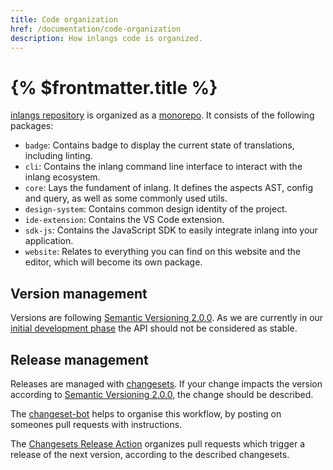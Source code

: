 ```yaml
---
title: Code organization
href: /documentation/code-organization
description: How inlangs code is organized.
---
```


# {% $frontmatter.title %}

[inlangs repository](https://github.com/inlang/inlang) is organized as a [monorepo](https://monorepo.tools/). It consists of the following packages:

- `badge`: Contains badge to display the current state of translations, including linting.
- `cli`: Contains the inlang command line interface to interact with the inlang ecosystem.
- `core`: Lays the fundament of inlang. It defines the aspects AST, config and query, as well as some commonly used utils.
- `design-system`: Contains common design identity of the project.
- `ide-extension`: Contains the VS Code extension.
- `sdk-js`: Contains the JavaScript SDK to easily integrate inlang into your application.
- `website`: Relates to everything you can find on this website and the editor, which will become its own package.

## Version management

Versions are following [Semantic Versioning 2.0.0](https://semver.org/spec/v2.0.0.html). As we are currently in our [initial development phase](https://semver.org/spec/v2.0.0.html#spec-item-4) the API should not be considered as stable.

## Release management

Releases are managed with [changesets](https://github.com/changesets/changesets). If your change impacts the version according to [Semantic Versioning 2.0.0](https://semver.org/spec/v2.0.0.html), the change should be described.

The [changeset-bot](https://github.com/apps/changeset-bot) helps to organise this workflow, by posting on someones pull requests with instructions.

The [Changesets Release Action](https://github.com/changesets/action) organizes pull requests which trigger a release of the next version, according to the described changesets.
